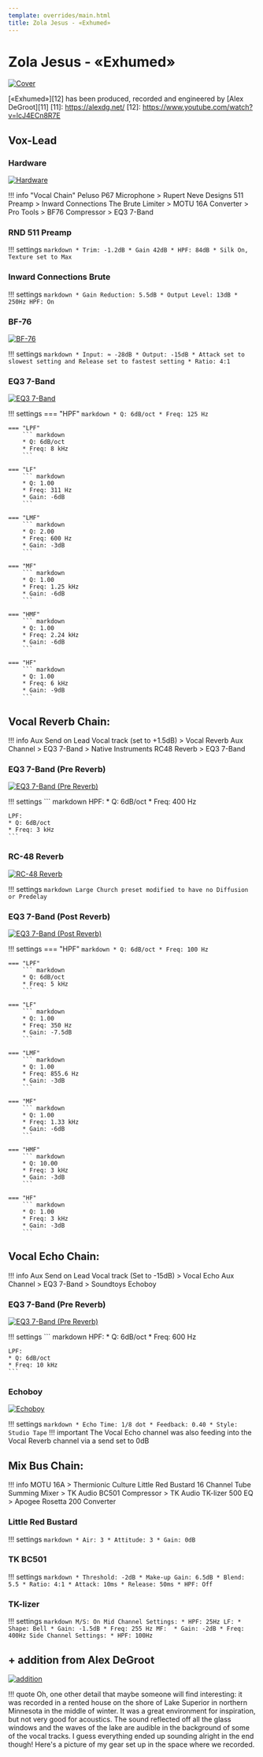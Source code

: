 ```yaml
---
template: overrides/main.html
title: Zola Jesus - «Exhumed»
---
```


# Zola Jesus - «Exhumed»
[![Cover][1]][1]

  [1]: assets/images/chains/zola-jesus-exhumed/cover.jpg

[«Exhumed»][12] has been produced, recorded and engineered by [Alex DeGroot][11]
  [11]: https://alexdg.net/
  [12]: https://www.youtube.com/watch?v=lcJ4ECn8R7E
## Vox-Lead
### Hardware
[![Hardware][2]][2]

  [2]: assets/images/chains/zola-jesus-exhumed/bus/voxlead/hardware.jpg
!!! info "Vocal Chain" 
    Peluso P67 Microphone > Rupert Neve Designs 511 Preamp > Inward Connections The Brute Limiter > MOTU 16A Converter > Pro Tools > BF76 Compressor > EQ3 7-Band       

### RND 511 Preamp
!!! settings
    ``` markdown
    * Trim: -1.2dB
    * Gain 42dB
    * HPF: 84dB
    * Silk On, Texture set to Max
    ```

### Inward Connections Brute
!!! settings
    ``` markdown
    * Gain Reduction: 5.5dB
    * Output Level: 13dB
    * 250Hz HPF: On
    ```

### BF-76
[![BF-76][3]][3]

  [3]: assets/images/chains/zola-jesus-exhumed/bus/voxleadbf-76.png
!!! settings
    ``` markdown
    * Input: ≈ -28dB
    * Output: -15dB
    * Attack set to slowest setting and Release set to fastest setting
    * Ratio: 4:1
    ```

### EQ3 7-Band
[![EQ3 7-Band][4]][4]

  [4]: assets/images/chains/zola-jesus-exhumed/bus/voxlead/eq3-7-band.png

!!! settings
    === "HPF"
        ``` markdown
        * Q: 6dB/oct
        * Freq: 125 Hz
        ```

    === "LPF"
        ``` markdown
        * Q: 6dB/oct
        * Freq: 8 kHz
        ```

    === "LF"
        ``` markdown
        * Q: 1.00
        * Freq: 311 Hz
        * Gain: -6dB
        ```

    === "LMF"
        ``` markdown
        * Q: 2.00
        * Freq: 600 Hz
        * Gain: -3dB
        ```

    === "MF"
        ``` markdown
        * Q: 1.00
        * Freq: 1.25 kHz 
        * Gain: -6dB
        ```

    === "HMF"
        ``` markdown
        * Q: 1.00
        * Freq: 2.24 kHz
        * Gain: -6dB
        ```

    === "HF"
        ``` markdown
        * Q: 1.00
        * Freq: 6 kHz 
        * Gain: -9dB
        ```

## Vocal Reverb Chain:
!!! info
    Aux Send on Lead Vocal track (set to +1.5dB) > Vocal Reverb Aux Channel > EQ3 7-Band > Native Instruments RC48 Reverb > EQ3 7-Band

### EQ3 7-Band (Pre Reverb)
[![EQ3 7-Band (Pre Reverb)][5]][5]

  [5]: assets/images/chains/zola-jesus-exhumed/bus/voxlead/eq3-7-band-pre-verb.png
!!! settings
    ``` markdown
    HPF: 
    * Q: 6dB/oct
    * Freq: 400 Hz

    LPF:
    * Q: 6dB/oct
    * Freq: 3 kHz
    ```

### RC-48 Reverb
[![RC-48 Reverb][6]][6]

  [6]: assets/images/chains/zola-jesus-exhumed/bus/voxlead/rc-48.png
!!! settings
    ``` markdown
    Large Church preset modified to have no Diffusion or Predelay
    ```

### EQ3 7-Band (Post Reverb)
[![EQ3 7-Band (Post Reverb)][7]][7]

  [7]: assets/images/chains/zola-jesus-exhumed/bus/voxlead/eq-7-band-post-verb.png
!!! settings
    === "HPF" 
        ``` markdown
        * Q: 6dB/oct
        * Freq: 100 Hz
        ```

    === "LPF"
        ``` markdown
        * Q: 6dB/oct
        * Freq: 5 kHz
        ```

    === "LF"
        ``` markdown
        * Q: 1.00
        * Freq: 350 Hz
        * Gain: -7.5dB
        ```

    === "LMF"
        ``` markdown
        * Q: 1.00
        * Freq: 855.6 Hz
        * Gain: -3dB
        ```

    === "MF"
        ``` markdown
        * Q: 1.00
        * Freq: 1.33 kHz 
        * Gain: -6dB
        ```

    === "HMF"
        ``` markdown
        * Q: 10.00
        * Freq: 3 kHz
        * Gain: -3dB
        ```

    === "HF"
        ``` markdown
        * Q: 1.00
        * Freq: 3 kHz 
        * Gain: -3dB
        ```

## Vocal Echo Chain:
!!! info
    Aux Send on Lead Vocal track (Set to -15dB) > Vocal Echo Aux Channel > EQ3 7-Band > Soundtoys Echoboy

### EQ3 7-Band (Pre Reverb)
[![EQ3 7-Band (Pre Reverb)][8]][8]

  [8]: assets/images/chains/zola-jesus-exhumed/bus/voxlead/eq3-7-band-pre-verb2.png
!!! settings
    ``` markdown
    HPF: 
    * Q: 6dB/oct
    * Freq: 600 Hz 

    LPF: 
    * Q: 6dB/oct
    * Freq: 10 kHz
    ```

### Echoboy
[![Echoboy][9]][9]

  [9]: assets/images/chains/zola-jesus-exhumed/bus/voxlead/echoboy.png
!!! settings
    ``` markdown
    * Echo Time: 1/8 dot
    * Feedback: 0.40
    * Style: Studio Tape
    ```
!!! important
    The Vocal Echo channel was also feeding into the Vocal Reverb channel via a send set to 0dB

## Mix Bus Chain:
!!! info 
    MOTU 16A > Thermionic Culture Little Red Bustard 16 Channel Tube Summing Mixer > TK Audio BC501 Compressor > TK Audio TK-lizer 500 EQ > Apogee Rosetta 200 Converter

### Little Red Bustard
!!! settings
    ``` markdown
    * Air: 3
    * Attitude: 3
    * Gain: 0dB
    ```

### TK BC501
!!! settings
    ``` markdown
    * Threshold: -2dB
    * Make-up Gain: 6.5dB
    * Blend: 5.5
    * Ratio: 4:1
    * Attack: 10ms
    * Release: 50ms
    * HPF: Off
    ```

### TK-lizer
!!! settings
    ``` markdown
    M/S: On
    Mid Channel Settings:
    * HPF: 25Hz
    LF:
    * Shape: Bell
    * Gain: -1.5dB
    * Freq: 255 Hz
    MF: 
    * Gain: -2dB
    * Freq: 400Hz
    Side Channel Settings:
    * HPF: 100Hz
    ```

## + addition from Alex DeGroot
[![addition][10]][10]

  [10]: assets/images/chains/zola-jesus-exhumed/addition.jpg
!!! quote
    Oh, one other detail that maybe someone will find interesting: it was recorded in a rented house on the shore of Lake Superior in northern Minnesota in the middle of winter. It was a great environment for inspiration, but not very good for acoustics. The sound reflected off all the glass windows and the waves of the lake are audible in the background of some of the vocal tracks. I guess everything ended up sounding alright in the end though! Here's a picture of my gear set up in the space where we recorded.

[^1]:
    Always remember that these presets are not 100% suitable for your vocal abilities.
[^2]:
    This material has been published for informational purposes only.
